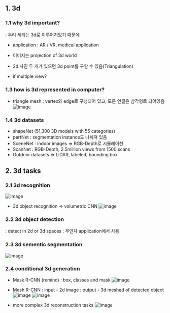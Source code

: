 ## 1. 3d
### 1.1 why 3d important?
: 우리 세계는 3d로 이루어져있기 때문에  

* application 
: AR / VR, medical application

* 이미지는 projection of 3d world
* 2d 사진 두 개가 있으면 3d point를 구할 수 있음(Triangulation)
* if multiple view?

### 1.3 how is 3d represented in computer?


* triangle mesh
: vertex와 edge로 구성되어 있고, 모든 연결은 삼각형로 되어있음
![image](https://user-images.githubusercontent.com/51853700/133721983-d385f677-43e5-43d1-8998-9e9e3b3cf506.png)



### 1.4 3d datasets

* shapeNet (51,300 3D models with 55 categories)
* partNet : segmentation instance도 나눠져 있음 
* SceneNet : indoor images => RGB-Depth로 시뮬레이션
* ScanNet : RGB-Depth, 2.5million views from 1500 scans
* Outdoor datasets => LiDAR, labeled, bounding box


## 2. 3d tasks
### 2.1 3d recognition
![image](https://user-images.githubusercontent.com/51853700/133730653-07b5650e-859e-4168-96f2-350b187b3173.png)

* 3d object recognition => volumetric CNN
![image](https://user-images.githubusercontent.com/51853700/133730696-c5882f83-cf1c-47bc-9796-e87ae4967e7e.png)


### 2.2 3d object detection
: detect in 2d or 3d spaces
: 무인차 application에서 사용

### 2.3 3d sementic segmentation
![image](https://user-images.githubusercontent.com/51853700/133730817-39d224a7-95cc-4d20-abac-fab50c79681d.png)

### 2.4 conditional 3d generation

* Mask R-CNN (remind)
: box, classes and mask
![image](https://user-images.githubusercontent.com/51853700/133731107-5f0e7540-f8b8-4da9-9bac-e9de7ae7d9b4.png)

* Mesh R-CNN
: input - 2d image
: output - 3d meshed of detected object
![image](https://user-images.githubusercontent.com/51853700/133730884-15e8ca74-d16e-41af-8462-0e0aa79455cd.png)
![image](https://user-images.githubusercontent.com/51853700/133731175-8e54e680-01c6-4a20-b9ae-da90f0f0175a.png)


* more complex 3d reconstruction tasks
![image](https://user-images.githubusercontent.com/51853700/133731402-cff356b6-6015-46e1-b6f9-f06d4eb06e55.png)
